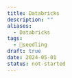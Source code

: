 ```yaml
---
title: Databricks
description: ""
aliases:
  - Databricks
tags:
  - 🌱seedling
draft: true
date: 2024-05-01
status: not-started
---
```

